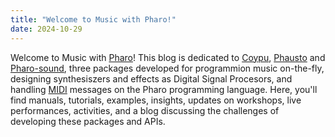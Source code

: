 ```yaml
---
title: "Welcome to Music with Pharo!"
date: 2024-10-29
---
```

Welcome to Music with [Pharo](https://pharo.org/)! This blog is dedicated to [Coypu](https://github.com/lucretiomsp/Coypu), [Phausto](https://github.com/lucretiomsp/phausto) and [Pharo-sound](https://github.com/pharo-contributions/pharo-sound), 
three packages developed for programmion music on-the-fly, designing synthesiszers and effects as Digital Signal Procesors, and handling [MIDI](https://en.wikipedia.org/wiki/MIDI) messages on the Pharo programming language.
Here, you'll find manuals, tutorials, examples, insights, updates on workshops, live performances, activities, and a blog discussing the challenges of developing these packages and APIs.

